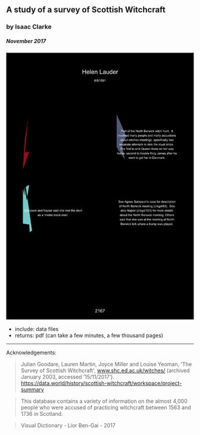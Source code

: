 ## A study of a survey of Scottish Witchcraft 
### by Isaac Clarke             
##### November 2017 


![](https://raw.githubusercontent.com/isaac-art/ScottishWitches/master/page2167.png)

* include: data files
* returns: pdf (can take a few minutes, a few thousand pages)
 
----------

Acknowledgements:
> Julian Goodare, Lauren Martin, Joyce Miller and Louise Yeoman, 
	'The Survey of Scottish Witchcraft', www.shc.ed.ac.uk/witches/ 
	(archived January 2003, accessed ’15/11/2017’).
	https://data.world/history/scottish-witchcraft/workspace/project-summary
  
>  This database contains a variety of information on the almost 
	4,000 people who were accused of practicing witchcraft between 
	1563 and 1736 in Scotland.

> Visual Dictionary - Lior Ben-Gai - 2017
